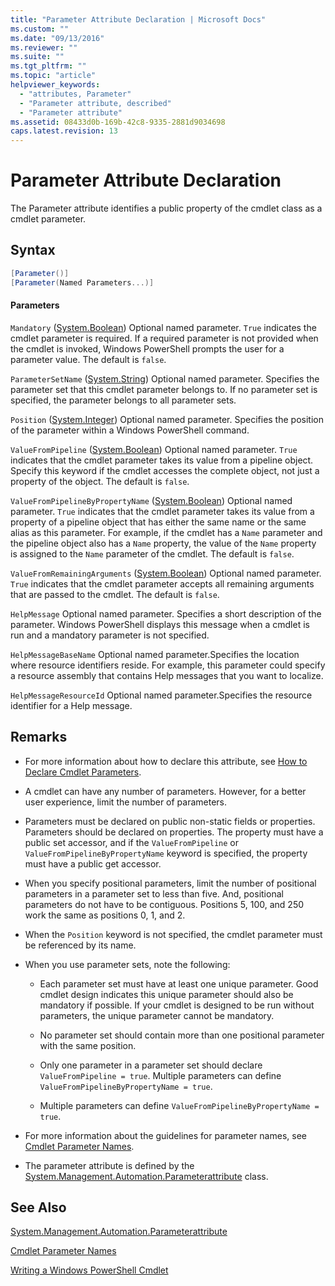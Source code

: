 ```yaml
---
title: "Parameter Attribute Declaration | Microsoft Docs"
ms.custom: ""
ms.date: "09/13/2016"
ms.reviewer: ""
ms.suite: ""
ms.tgt_pltfrm: ""
ms.topic: "article"
helpviewer_keywords:
  - "attributes, Parameter"
  - "Parameter attribute, described"
  - "Parameter attribute"
ms.assetid: 08433d0b-169b-42c8-9335-2881d9034698
caps.latest.revision: 13
---
```

# Parameter Attribute Declaration

The Parameter attribute identifies a public property of the cmdlet class as a cmdlet parameter.

## Syntax

```csharp
[Parameter()]
[Parameter(Named Parameters...)]
```

#### Parameters

`Mandatory` ([System.Boolean](/dotnet/api/System.Boolean))
Optional named parameter. `True` indicates the cmdlet parameter is required. If a required parameter is not provided when the cmdlet is invoked, Windows PowerShell prompts the user for a parameter value. The default is `false`.

`ParameterSetName` ([System.String](/dotnet/api/System.String))
Optional named parameter. Specifies the parameter set that this cmdlet parameter belongs to. If no parameter set is specified, the parameter belongs to all parameter sets.

`Position` ([System.Integer](/dotnet/api/System.Integer))
Optional named parameter. Specifies the position of the parameter within a Windows PowerShell command.

`ValueFromPipeline` ([System.Boolean](/dotnet/api/System.Boolean))
Optional named parameter. `True` indicates that the cmdlet parameter takes its value from a pipeline object. Specify this keyword if the cmdlet accesses the complete object, not just a property of the object. The default is `false`.

`ValueFromPipelineByPropertyName` ([System.Boolean](/dotnet/api/System.Boolean))
Optional named parameter. `True` indicates that the cmdlet parameter takes its value from a property of a pipeline object that has either the same name or the same alias as this parameter. For example, if the cmdlet has a `Name` parameter and the pipeline object also has a `Name` property, the value of the `Name` property is assigned to the `Name` parameter of the cmdlet. The default is `false`.

`ValueFromRemainingArguments` ([System.Boolean](/dotnet/api/System.Boolean))
Optional named parameter. `True` indicates that the cmdlet parameter accepts all remaining arguments that are passed to the cmdlet. The default is `false`.

`HelpMessage`
Optional named parameter. Specifies a short description of the parameter. Windows PowerShell displays this message when a cmdlet is run and a mandatory parameter is not specified.

`HelpMessageBaseName`
Optional named parameter.Specifies the location where resource identifiers reside. For example, this parameter could specify a resource assembly that contains Help messages that you want to localize.

`HelpMessageResourceId`
Optional named parameter.Specifies the resource identifier for a Help message.

## Remarks

- For more information about how to declare this attribute, see [How to Declare Cmdlet Parameters](./how-to-declare-cmdlet-parameters.md).

- A cmdlet can have any number of parameters. However, for a better user experience, limit the number of parameters.

- Parameters must be declared on public non-static fields or properties. Parameters should be declared on properties. The property must have a public set accessor, and if the `ValueFromPipeline` or `ValueFromPipelineByPropertyName` keyword is specified, the property must have a public get accessor.

- When you specify positional parameters,  limit the number of positional parameters in a parameter set to less than five. And, positional parameters do not have to be contiguous. Positions 5, 100, and 250 work the same as positions 0, 1, and 2.

- When the `Position` keyword is not specified, the cmdlet parameter must be referenced by its name.

- When you use parameter sets, note the following:

    - Each parameter set must have at least one unique parameter. Good cmdlet design indicates this unique parameter should also be mandatory if possible. If your cmdlet is designed to be run without parameters, the unique parameter cannot be mandatory.

    - No parameter set should contain more than one positional parameter with the same position.

    - Only one parameter in a parameter set should declare `ValueFromPipeline = true`. Multiple parameters can define `ValueFromPipelineByPropertyName = true`.

    - Multiple parameters can define `ValueFromPipelineByPropertyName = true`.

- For more information about the guidelines for parameter names, see [Cmdlet Parameter Names](standard-cmdlet-parameter-names-and-types.md).

- The parameter attribute is defined by the [System.Management.Automation.Parameterattribute](/dotnet/api/System.Management.Automation.ParameterAttribute) class.

## See Also

[System.Management.Automation.Parameterattribute](/dotnet/api/System.Management.Automation.ParameterAttribute)

[Cmdlet Parameter Names](standard-cmdlet-parameter-names-and-types.md)

[Writing a Windows PowerShell Cmdlet](./writing-a-windows-powershell-cmdlet.md)

